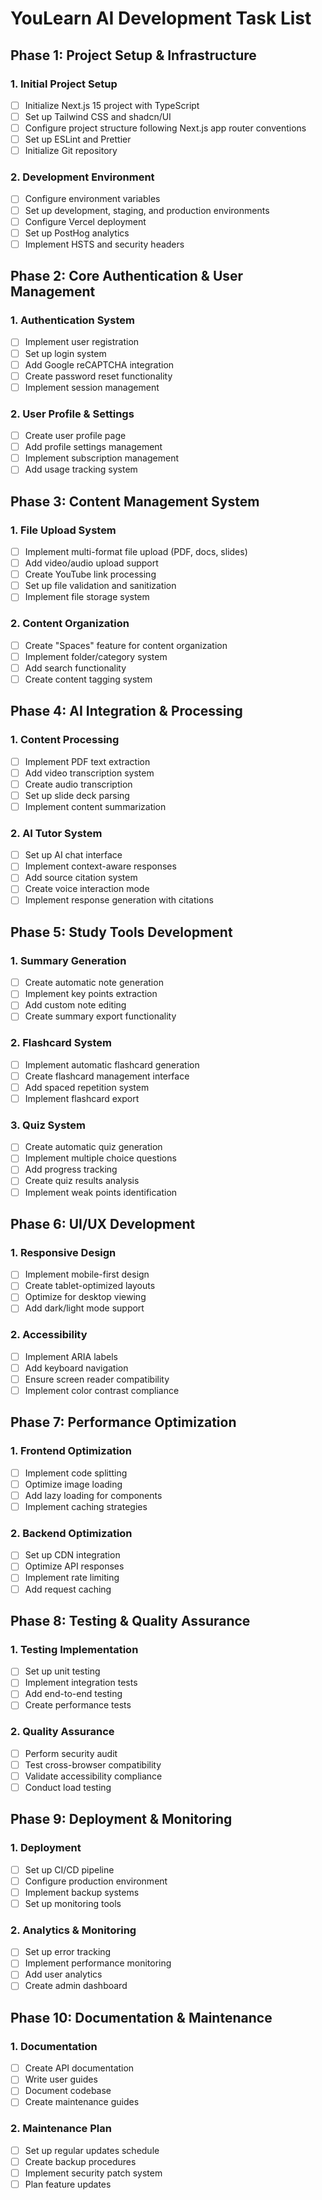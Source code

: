 # YouLearn AI Development Task List

## Phase 1: Project Setup & Infrastructure

### 1. Initial Project Setup
- [ ] Initialize Next.js 15 project with TypeScript
- [ ] Set up Tailwind CSS and shadcn/UI
- [ ] Configure project structure following Next.js app router conventions
- [ ] Set up ESLint and Prettier
- [ ] Initialize Git repository

### 2. Development Environment
- [ ] Configure environment variables
- [ ] Set up development, staging, and production environments
- [ ] Configure Vercel deployment
- [ ] Set up PostHog analytics
- [ ] Implement HSTS and security headers

## Phase 2: Core Authentication & User Management

### 1. Authentication System
- [ ] Implement user registration
- [ ] Set up login system
- [ ] Add Google reCAPTCHA integration
- [ ] Create password reset functionality
- [ ] Implement session management

### 2. User Profile & Settings
- [ ] Create user profile page
- [ ] Add profile settings management
- [ ] Implement subscription management
- [ ] Add usage tracking system

## Phase 3: Content Management System

### 1. File Upload System
- [ ] Implement multi-format file upload (PDF, docs, slides)
- [ ] Add video/audio upload support
- [ ] Create YouTube link processing
- [ ] Set up file validation and sanitization
- [ ] Implement file storage system

### 2. Content Organization
- [ ] Create "Spaces" feature for content organization
- [ ] Implement folder/category system
- [ ] Add search functionality
- [ ] Create content tagging system

## Phase 4: AI Integration & Processing

### 1. Content Processing
- [ ] Implement PDF text extraction
- [ ] Add video transcription system
- [ ] Create audio transcription
- [ ] Set up slide deck parsing
- [ ] Implement content summarization

### 2. AI Tutor System
- [ ] Set up AI chat interface
- [ ] Implement context-aware responses
- [ ] Add source citation system
- [ ] Create voice interaction mode
- [ ] Implement response generation with citations

## Phase 5: Study Tools Development

### 1. Summary Generation
- [ ] Create automatic note generation
- [ ] Implement key points extraction
- [ ] Add custom note editing
- [ ] Create summary export functionality

### 2. Flashcard System
- [ ] Implement automatic flashcard generation
- [ ] Create flashcard management interface
- [ ] Add spaced repetition system
- [ ] Implement flashcard export

### 3. Quiz System
- [ ] Create automatic quiz generation
- [ ] Implement multiple choice questions
- [ ] Add progress tracking
- [ ] Create quiz results analysis
- [ ] Implement weak points identification

## Phase 6: UI/UX Development

### 1. Responsive Design
- [ ] Implement mobile-first design
- [ ] Create tablet-optimized layouts
- [ ] Optimize for desktop viewing
- [ ] Add dark/light mode support

### 2. Accessibility
- [ ] Implement ARIA labels
- [ ] Add keyboard navigation
- [ ] Ensure screen reader compatibility
- [ ] Implement color contrast compliance

## Phase 7: Performance Optimization

### 1. Frontend Optimization
- [ ] Implement code splitting
- [ ] Optimize image loading
- [ ] Add lazy loading for components
- [ ] Implement caching strategies

### 2. Backend Optimization
- [ ] Set up CDN integration
- [ ] Optimize API responses
- [ ] Implement rate limiting
- [ ] Add request caching

## Phase 8: Testing & Quality Assurance

### 1. Testing Implementation
- [ ] Set up unit testing
- [ ] Implement integration tests
- [ ] Add end-to-end testing
- [ ] Create performance tests

### 2. Quality Assurance
- [ ] Perform security audit
- [ ] Test cross-browser compatibility
- [ ] Validate accessibility compliance
- [ ] Conduct load testing

## Phase 9: Deployment & Monitoring

### 1. Deployment
- [ ] Set up CI/CD pipeline
- [ ] Configure production environment
- [ ] Implement backup systems
- [ ] Set up monitoring tools

### 2. Analytics & Monitoring
- [ ] Set up error tracking
- [ ] Implement performance monitoring
- [ ] Add user analytics
- [ ] Create admin dashboard

## Phase 10: Documentation & Maintenance

### 1. Documentation
- [ ] Create API documentation
- [ ] Write user guides
- [ ] Document codebase
- [ ] Create maintenance guides

### 2. Maintenance Plan
- [ ] Set up regular updates schedule
- [ ] Create backup procedures
- [ ] Implement security patch system
- [ ] Plan feature updates
